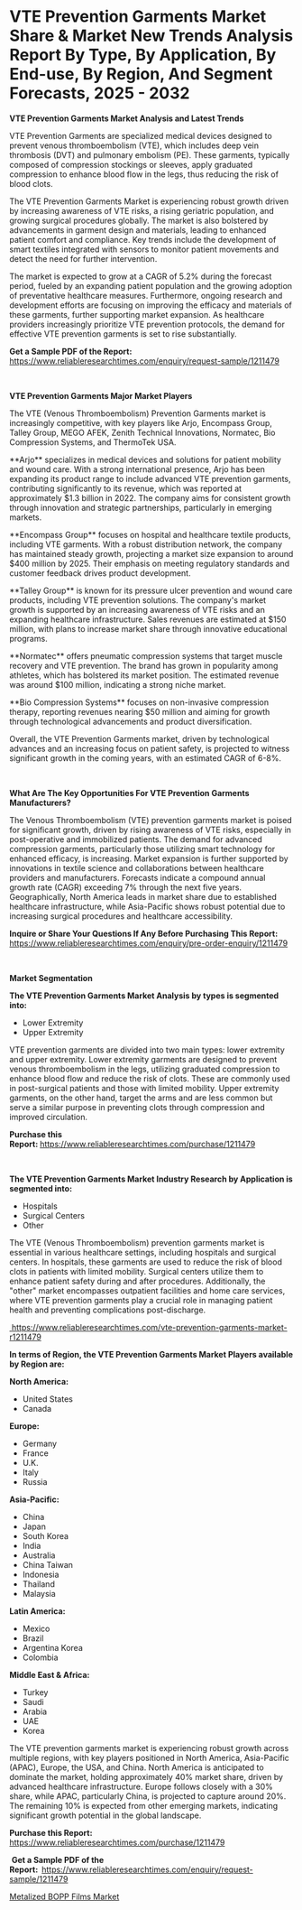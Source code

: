 <p><h1>VTE Prevention Garments Market Share & Market New Trends Analysis Report By Type, By Application, By End-use, By Region, And Segment Forecasts, 2025 - 2032</h1></p><p><strong>VTE Prevention Garments Market Analysis and Latest Trends</strong></p>
<p><p>VTE Prevention Garments are specialized medical devices designed to prevent venous thromboembolism (VTE), which includes deep vein thrombosis (DVT) and pulmonary embolism (PE). These garments, typically composed of compression stockings or sleeves, apply graduated compression to enhance blood flow in the legs, thus reducing the risk of blood clots.</p><p>The VTE Prevention Garments Market is experiencing robust growth driven by increasing awareness of VTE risks, a rising geriatric population, and growing surgical procedures globally. The market is also bolstered by advancements in garment design and materials, leading to enhanced patient comfort and compliance. Key trends include the development of smart textiles integrated with sensors to monitor patient movements and detect the need for further intervention.</p><p>The market is expected to grow at a CAGR of 5.2% during the forecast period, fueled by an expanding patient population and the growing adoption of preventative healthcare measures. Furthermore, ongoing research and development efforts are focusing on improving the efficacy and materials of these garments, further supporting market expansion. As healthcare providers increasingly prioritize VTE prevention protocols, the demand for effective VTE prevention garments is set to rise substantially.</p></p>
<p><strong>Get a Sample PDF of the Report:&nbsp;</strong> <a href="https://www.reliableresearchtimes.com/enquiry/request-sample/1211479?utm_campaign=2593&utm_medium=2&utm_source=Github&utm_content=ia&utm_term=24032025&utm_id=vte-prevention-garments">https://www.reliableresearchtimes.com/enquiry/request-sample/1211479</a></p>
<p>&nbsp;</p>
<p><strong>VTE Prevention Garments Major Market Players</strong></p>
<p><p>The VTE (Venous Thromboembolism) Prevention Garments market is increasingly competitive, with key players like Arjo, Encompass Group, Talley Group, MEGO AFEK, Zenith Technical Innovations, Normatec, Bio Compression Systems, and ThermoTek USA.</p><p>**Arjo** specializes in medical devices and solutions for patient mobility and wound care. With a strong international presence, Arjo has been expanding its product range to include advanced VTE prevention garments, contributing significantly to its revenue, which was reported at approximately $1.3 billion in 2022. The company aims for consistent growth through innovation and strategic partnerships, particularly in emerging markets.</p><p>**Encompass Group** focuses on hospital and healthcare textile products, including VTE garments. With a robust distribution network, the company has maintained steady growth, projecting a market size expansion to around $400 million by 2025. Their emphasis on meeting regulatory standards and customer feedback drives product development.</p><p>**Talley Group** is known for its pressure ulcer prevention and wound care products, including VTE prevention solutions. The company's market growth is supported by an increasing awareness of VTE risks and an expanding healthcare infrastructure. Sales revenues are estimated at $150 million, with plans to increase market share through innovative educational programs.</p><p>**Normatec** offers pneumatic compression systems that target muscle recovery and VTE prevention. The brand has grown in popularity among athletes, which has bolstered its market position. The estimated revenue was around $100 million, indicating a strong niche market.</p><p>**Bio Compression Systems** focuses on non-invasive compression therapy, reporting revenues nearing $50 million and aiming for growth through technological advancements and product diversification.</p><p>Overall, the VTE Prevention Garments market, driven by technological advances and an increasing focus on patient safety, is projected to witness significant growth in the coming years, with an estimated CAGR of 6-8%.</p></p>
<p>&nbsp;</p>
<p><strong>What Are The Key Opportunities For VTE Prevention Garments Manufacturers?</strong></p>
<p><p>The Venous Thromboembolism (VTE) prevention garments market is poised for significant growth, driven by rising awareness of VTE risks, especially in post-operative and immobilized patients. The demand for advanced compression garments, particularly those utilizing smart technology for enhanced efficacy, is increasing. Market expansion is further supported by innovations in textile science and collaborations between healthcare providers and manufacturers. Forecasts indicate a compound annual growth rate (CAGR) exceeding 7% through the next five years. Geographically, North America leads in market share due to established healthcare infrastructure, while Asia-Pacific shows robust potential due to increasing surgical procedures and healthcare accessibility.</p></p>
<p><strong>Inquire or Share Your Questions If Any Before Purchasing This Report:</strong> <a href="https://www.reliableresearchtimes.com/enquiry/pre-order-enquiry/1211479?utm_campaign=2593&utm_medium=2&utm_source=Github&utm_content=ia&utm_term=24032025&utm_id=vte-prevention-garments">https://www.reliableresearchtimes.com/enquiry/pre-order-enquiry/1211479</a></p>
<p>&nbsp;</p>
<p><strong>Market Segmentation</strong></p>
<p><strong>The VTE Prevention Garments Market Analysis by types is segmented into:</strong></p>
<p><ul><li>Lower Extremity</li><li>Upper Extremity</li></ul></p>
<p><p>VTE prevention garments are divided into two main types: lower extremity and upper extremity. Lower extremity garments are designed to prevent venous thromboembolism in the legs, utilizing graduated compression to enhance blood flow and reduce the risk of clots. These are commonly used in post-surgical patients and those with limited mobility. Upper extremity garments, on the other hand, target the arms and are less common but serve a similar purpose in preventing clots through compression and improved circulation.</p></p>
<p><strong>Purchase this Report:&nbsp;</strong><a href="https://www.reliableresearchtimes.com/purchase/1211479?utm_campaign=2593&utm_medium=2&utm_source=Github&utm_content=ia&utm_term=24032025&utm_id=vte-prevention-garments">https://www.reliableresearchtimes.com/purchase/1211479</a></p>
<p>&nbsp;</p>
<p><strong>The VTE Prevention Garments Market Industry Research by Application is segmented into:</strong></p>
<p><ul><li>Hospitals</li><li>Surgical Centers</li><li>Other</li></ul></p>
<p><p>The VTE (Venous Thromboembolism) prevention garments market is essential in various healthcare settings, including hospitals and surgical centers. In hospitals, these garments are used to reduce the risk of blood clots in patients with limited mobility. Surgical centers utilize them to enhance patient safety during and after procedures. Additionally, the "other" market encompasses outpatient facilities and home care services, where VTE prevention garments play a crucial role in managing patient health and preventing complications post-discharge.</p></p>
<p><a href="https://www.reliableresearchtimes.com/vte-prevention-garments-market-r1211479?utm_campaign=2593&utm_medium=2&utm_source=Github&utm_content=ia&utm_term=24032025&utm_id=vte-prevention-garments">&nbsp;https://www.reliableresearchtimes.com/vte-prevention-garments-market-r1211479</a></p>
<p><strong>In terms of Region, the VTE Prevention Garments Market Players available by Region are:</strong></p>
<p>
    <p> <strong> North America: </strong>
        <ul>
            <li>United States</li>
            <li>Canada</li>
        </ul>
        </p> 
    <p> <strong> Europe: </strong>
        <ul>
            <li>Germany</li>
            <li>France</li>
            <li>U.K.</li>
            <li>Italy</li>
            <li>Russia</li>
        </ul>
        </p> 
    <p> <strong> Asia-Pacific: </strong>
        <ul>
            <li>China</li>
            <li>Japan</li>
            <li>South Korea</li>
            <li>India</li>
            <li>Australia</li>
            <li>China Taiwan</li>
            <li>Indonesia</li>
            <li>Thailand</li>
            <li>Malaysia</li>
        </ul>
        </p> 
    <p> <strong> Latin America: </strong>
        <ul>
            <li>Mexico</li>
            <li>Brazil</li>
            <li>Argentina Korea</li>
            <li>Colombia</li>
        </ul>
        </p> 
    <p> <strong> Middle East & Africa: </strong>
        <ul>
            <li>Turkey</li>
            <li>Saudi</li>
            <li>Arabia</li>
            <li>UAE</li>
            <li>Korea</li>
        </ul>
    </p>
    </p>
<p><p>The VTE prevention garments market is experiencing robust growth across multiple regions, with key players positioned in North America, Asia-Pacific (APAC), Europe, the USA, and China. North America is anticipated to dominate the market, holding approximately 40% market share, driven by advanced healthcare infrastructure. Europe follows closely with a 30% share, while APAC, particularly China, is projected to capture around 20%. The remaining 10% is expected from other emerging markets, indicating significant growth potential in the global landscape.</p></p>
<p><strong>Purchase this Report: </strong><a href="https://www.reliableresearchtimes.com/purchase/1211479?utm_campaign=2593&utm_medium=2&utm_source=Github&utm_content=ia&utm_term=24032025&utm_id=vte-prevention-garments">https://www.reliableresearchtimes.com/purchase/1211479</a></p>
<p>&nbsp;<strong>Get a Sample PDF of the Report:&nbsp;&nbsp;</strong><a href="https://www.reliableresearchtimes.com/enquiry/request-sample/1211479?utm_campaign=2593&utm_medium=2&utm_source=Github&utm_content=ia&utm_term=24032025&utm_id=vte-prevention-garments">https://www.reliableresearchtimes.com/enquiry/request-sample/1211479</a></p>
<p><strong></strong></p>
<p><p><a href="https://github.com/arifasabeygb/Market-Research-Report-List-1/blob/main/metalized-bopp-films-market.md?utm_campaign=2593&utm_medium=2&utm_source=Github&utm_content=ia&utm_term=24032025&utm_id=vte-prevention-garments">Metalized BOPP Films Market</a></p></p>